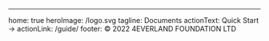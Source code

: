 ---

home: true
heroImage: /logo.svg
tagline: Documents
actionText: Quick Start →
actionLink: /guide/
footer: © 2022 4EVERLAND FOUNDATION LTD
